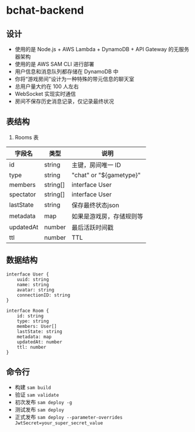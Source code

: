 # bchat-backend

## 设计

- 使用的是 Node.js + AWS Lambda + DynamoDB + API Gateway 的无服务器架构
- 使用的是 AWS SAM CLI 进行部署
- 用户信息和消息队列都存储在 DynamoDB 中
- 你将“游戏房间”设计为一种特殊的带元信息的聊天室
- 总用户量大约在 100 人左右
- WebSocket 实现实时通信
- 房间不保存历史消息记录，仅记录最终状况

## 表结构

1.  Rooms 表

| 字段名     | 类型     | 说明                          |
| --------- | -------- | -----------------------------|
| id        | string   | 主键，房间唯一 ID             |
| type      | string   | "chat" or "${gametype}"      |
| members   | string[] | interface User               |
| spectator | string[] | interface User               |
| lastState | string   | 保存最终状态json              |
| metadata  | map      | 如果是游戏房，存储规则等       |
| updatedAt | number   | 最后活跃时间戳                |
| ttl       | number   | TTL                          |


## 数据结构

``` TS
interface User {
    uuid: string
    name: string
    avatar: string
    connectionID: string
}
```

``` TS
interface Room {
    id: string
    type: string
    members: User[]
    lastState: string
    metadata: map
    updatedAt: number
    ttl: number
}
```


## 命令行

- 构建 `sam build`
- 验证 `sam validate`
- 初次发布 `sam deploy -g`
- 测试发布 `sam deploy`
- 正式发布 `sam deploy --parameter-overrides JwtSecret=your_super_secret_value`
